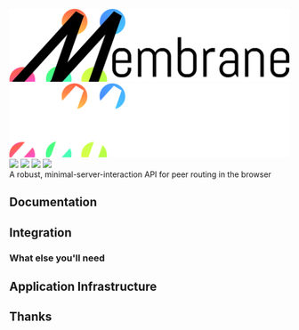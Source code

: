![#Membrane](./Assets/Membrane-banner.svg#gh-light-mode-only)</br>
![#Membrane](./Assets/Membrane-banner-light.svg#gh-dark-mode-only)</br>
![](https://api.codiga.io/project/33828/score/svg)
![](https://img.shields.io/github/license/JerichoJS/membrane?color=blue&label=License)
![](https://img.shields.io/github/languages/code-size/JerichoJS/membrane?color=%20%23d0a011%20&label=Raw%20Code%20Size)
[![](https://img.shields.io/website?down_color=%23D0342C&down_message=Offline&label=Website%20Status&up_color=%23e8daef&up_message=Operational&url=https%3A%2F%2Fmembra.ne)](https://membra.ne)
</br>
A robust, minimal-server-interaction API for peer routing in the browser

## Documentation
## Integration
### What else you'll need
<!-- A functional server with appropriate endpoints + exchange methods (see /src/server -> wget -> cd -> npm install) -->
## Application Infrastructure
## Thanks
